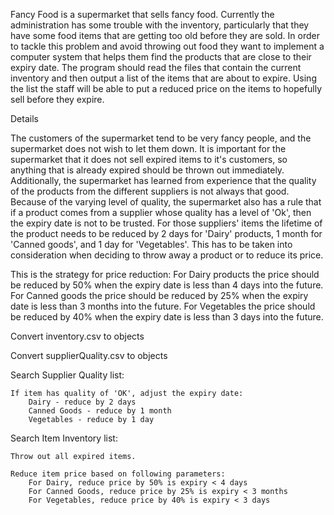 Fancy Food is a supermarket that sells fancy food. Currently the administration has some trouble with the inventory, particularly that they have some food items that are getting too old before they are sold. In order to tackle this problem and avoid throwing out food they want to implement a computer system that helps them find the products that are close to their expiry date. The program should read the files that contain the current inventory and then output a list of the items that are about to expire. Using the list the staff will be able to put a reduced price on the items to hopefully sell before they expire.

Details

The customers of the supermarket tend to be very fancy people, and the supermarket does not wish to let them down. It is important for the supermarket that it does not sell expired items to it's customers, so anything that is already expired should be thrown out immediately. Additionally, the supermarket has learned from experience that the quality of the products from the different suppliers is not always that good. Because of the varying level of quality, the supermarket also has a rule that if a product comes from a supplier whose quality has a level of 'Ok', then the expiry date is not to be trusted. For those suppliers' items the lifetime of the product needs to be reduced by 2 days for 'Dairy' products, 1 month for 'Canned goods', and 1 day for 'Vegetables'. This has to be taken into consideration when deciding to throw away a product or to reduce its price.

This is the strategy for price reduction: For Dairy products the price should be reduced by 50% when the expiry date is less than 4 days into the future. For Canned goods the price should be reduced by 25% when the expiry date is less than 3 months into the future. For Vegetables the price should be reduced by 40% when the expiry date is less than 3 days into the future.


Convert inventory.csv to objects

Convert supplierQuality.csv to objects

Search Supplier Quality list:

    If item has quality of 'OK', adjust the expiry date:
        Dairy - reduce by 2 days
        Canned Goods - reduce by 1 month
        Vegetables - reduce by 1 day

Search Item Inventory list:

    Throw out all expired items.

    Reduce item price based on following parameters:
        For Dairy, reduce price by 50% is expiry < 4 days
        For Canned Goods, reduce price by 25% is expiry < 3 months
        For Vegetables, reduce price by 40% is expiry < 3 days

<!-- 1.  Search current inventory list
    a. Check expiration dates

2.  Search supplier quality list
    a. Check item quality

    
    a.  Divide list into categories
        1.  Dairy
        2.  Canned Goods
        3.  Vegetables
    b.  Check quality level of items
        1.  If OK, reduce Dairy by 2 days, Canned Goods by 1 month, and Vegetables by 1 day
    c.  Check expiration date
        1.  If Expired, item must be removed
        2.  If Not Expired...
        2.  Items expiring in less than 4 days
        3.  Items expiring 

2.  Search Supplier Quality list 

 -->